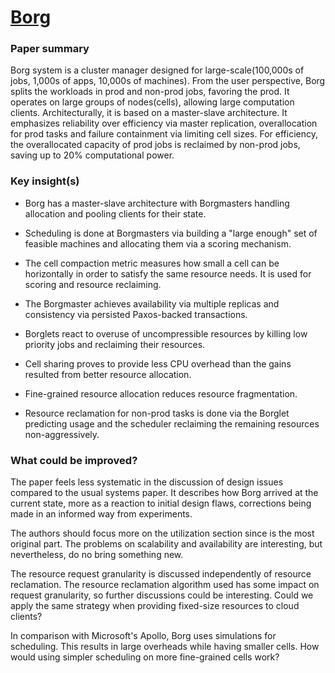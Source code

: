 # [Borg](https://pdos.csail.mit.edu/6.824/papers/borg.pdf)

### Paper summary
Borg system is a cluster manager designed for large-scale(100,000s of jobs, 1,000s of apps, 10,000s of machines). From the user perspective, Borg splits the workloads in prod and non-prod jobs, favoring the prod. It operates on large groups of nodes(cells), allowing large computation clients. Architecturally, it is based on a master-slave architecture. It emphasizes reliability over efficiency via master replication, overallocation for prod tasks and failure containment via limiting cell sizes. For efficiency, the overallocated capacity of prod jobs is reclaimed by non-prod jobs, saving up to 20% computational power.

### Key insight(s)
- Borg has a master-slave architecture with Borgmasters handling allocation and pooling clients for their state.

- Scheduling is done at Borgmasters via building a "large enough" set of feasible machines and allocating them via a scoring mechanism.

- The cell compaction metric measures how small a cell can be horizontally in order to satisfy the same resource needs. It is used for scoring and resource reclaiming.

- The Borgmaster achieves availability via multiple replicas and consistency via persisted Paxos-backed transactions.

- Borglets react to overuse of uncompressible resources by killing low priority jobs and reclaiming their resources.

- Cell sharing proves to provide less CPU overhead than the gains resulted from better resource allocation.

- Fine-grained resource allocation reduces resource fragmentation.

- Resource reclamation for non-prod tasks is done via the Borglet predicting usage and the scheduler reclaiming the remaining resources non-aggressively.

### What could be improved?
The paper feels less systematic in the discussion of design issues compared to the usual systems paper. It describes how Borg arrived at the current state, more as a reaction to initial design flaws, corrections being made in an informed way from experiments.

The authors should focus more on the utilization section since is the most original part. The problems on scalability and availability are interesting, but nevertheless, do no bring something new.

The resource request granularity is discussed independently of resource reclamation. The resource reclamation algorithm used has some impact on request granularity, so further discussions could be interesting. Could we apply the same strategy when providing fixed-size resources to cloud clients?

In comparison with Microsoft's Apollo, Borg uses simulations for scheduling. This results in large overheads while having smaller cells. How would using simpler scheduling on more fine-grained cells work?
